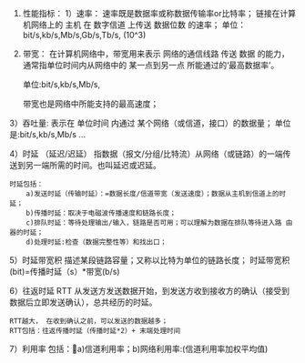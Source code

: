 1. 性能指标：
1）速率：
    速率既是数据率或称数据传输率or比特率；
    链接在计算机网络上的 主机 在 数字信道 上传送 数据位数 的速率；
    单位：bit/s,kb/s,Mb/s,Gb/s,Tb/s,    (10^3)

2) 带宽：
    在计算机网络中，带宽用来表示 网络的通信线路 传送 数据 的能力，通常指单位时间内从网络中的 某一点到另一点 所能通过的‘最高数据率’。
    
    单位:bit/s,kb/s,Mb/s,

    带宽也是网络中所能支持的最高速度；

3）吞吐量:
    表示在 单位时间 内通过 某个网络（或信道，接口）的数据量；
    单位是:bit/s,kb/s,Mb/s ...

4）时延  （延迟/迟延）
    指数据（报文/分组/比特流）从网络（或链路）的一端传送到另一端所需的时间。也叫延迟或迟延。

    时延包括：
        a)发送时延（传输时延）：=数据长度/信道带宽（发送速度）；数据从主机到信道上的时延；  
        b)传播时延：取决于电磁波传播速度和链路长度；  
        c)排队时延：等待处理输出/输入，链路是否可用；可以理解为数据在排队等待进入路 由器的时延；  
        d)处理时延:检查（数据完整性等）和找出口；

5）时延带宽积
    描述某段链路容量；又称以比特为单位的链路长度；
    时延带宽积(bit)=传播时延（s）*带宽(b/s)

6）往返时延 RTT
    从发送方发送数据开始，到发送方收到接收方的确认（接受到数据后立即发送确认），总共经历的时延。

    RTT越大， 在收到确认之前，可以发送的数据越多；
    RTT包括：往返传播时延（传播时延*2）+ 末端处理时间

7）利用率
    包括：a)信道利用率；b)网络利用率:(信道利用率加权平均值)
        